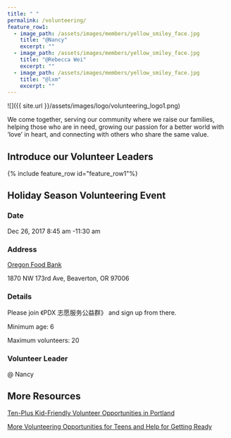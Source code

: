 ```yaml
---
title: " "
permalink: /volunteering/
feature_row1:
  - image_path: /assets/images/members/yellow_smiley_face.jpg
    title: "@Nancy"
    excerpt: ""
  - image_path: /assets/images/members/yellow_smiley_face.jpg
    title: "@Rebecca Wei"
    excerpt: ""
  - image_path: /assets/images/members/yellow_smiley_face.jpg
    title: "@lxm"
    excerpt: ""
---
```


![]({{ site.url }}/assets/images/logo/volunteering_logo1.png)

We come together, serving our community where we raise our families, helping those who are in need, growing our passion for a better world with ‘love’ in heart, and connecting with others who share the same value.

## Introduce our Volunteer Leaders

{% include feature_row id="feature_row1"%}

## Holiday Season Volunteering Event

### Date

Dec 26, 2017 8:45 am -11:30 am

### Address

[Oregon Food Bank](htts://www.oregonfoodbank.org/about-us/locations/beaverton/)

1870 NW 173rd Ave, Beaverton, OR 97006

### Details

Please join 《PDX 志愿服务公益群》 and sign up from there.

Minimum age: 6

Maximum volunteers: 20

### Volunteer Leader

@ Nancy

## More Resources

[Ten-Plus Kid-Friendly Volunteer Opportunities in Portland](http://www.pdxparent.com/family-friendly-volunteering-portland/)

[More Volunteering Opportunities for Teens and Help for Getting Ready](https://multcolib.org/teens/job-help-teens)
